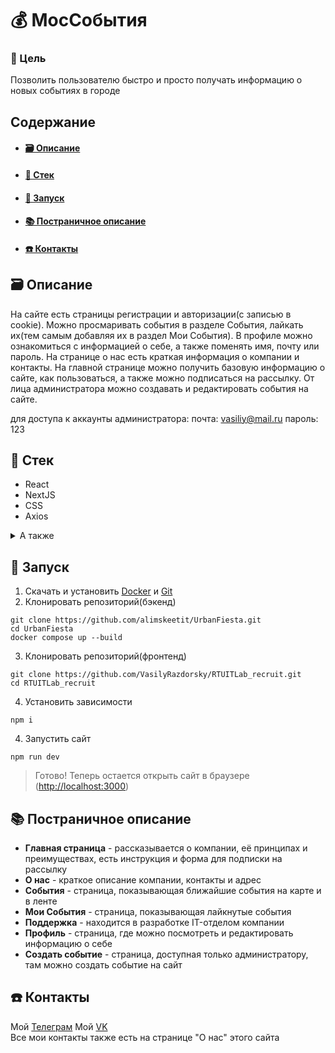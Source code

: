 # 💰 МосСобытия

### 🎯 Цель

Позволить пользователю быстро и просто получать информацию о новых событиях в городе


## Содержание

- #### [🗃️ Описание](#miniDescription)
- #### [🧱 Стек](#stack)
- #### [🚀 Запуск](#launching)
- #### [📚 Постраничное описание](#fullDescription)
- #### [☎️ Контакты](#contacts)

<a name="miniDescription"></a>

## 🗃️ Описание

На сайте есть страницы регистрации и авторизации(с записью в cookie). Можно просмаривать события в разделе События, лайкать их(тем самым добавляя их в раздел Мои События).
В профиле можно ознакомиться с информацией о себе, а также поменять имя, почту или пароль. На странице о нас есть краткая информация о компании и контакты.
На главной странице можно получить базовую информацию о сайте, как пользоваться, а также можно подписаться на рассылку.
От лица администратора можно создавать и редактировать события на сайте.

для доступа к аккаунты администратора:
почта: vasiliy@mail.ru
пароль: 123


<a name="stack"></a>

## 🧱 Стек

- React
- NextJS
- CSS
- Axios

<details>
<summary>А также</summary>
  
   * react-scroll
   * react-yandex-maps
   * eslint
   * prettier
  
</details>

<a name="launching"></a>

## 🚀 Запуск

1. Скачать и установить [Docker](https://www.docker.com/products/docker-desktop/) и [Git](https://git-scm.com/book/en/v2/Getting-Started-Installing-Git)
2. Клонировать репозиторий(бэкенд)

```
git clone https://github.com/alimskeetit/UrbanFiesta.git
cd UrbanFiesta
docker compose up --build
```

3. Клонировать репозиторий(фронтенд)

```
git clone https://github.com/VasilyRazdorsky/RTUITLab_recruit.git
cd RTUITLab_recruit
```

4. Установить зависимости

```
npm i
```

4. Запустить сайт

```
npm run dev
```

> Готово! Теперь остается открыть сайт в браузере ([http://localhost:3000](http://localhost:3000))

<a name="fullDescription"></a>

<h2>📚 Постраничное описание</h2>

- <b>Главная страница</b> - рассказывается о компании, её принципах и преимуществах, есть инструкция и форма для подписки на рассылку
- <b>О нас</b> - краткое описание компании, контакты и адрес
- <b>События</b> - страница, показывающая ближайшие события на карте и в ленте
- <b>Мои События</b> - страница, показывающая лайкнутые события
- <b>Поддержка</b> - находится в разработке IT-отделом компании
- <b>Профиль</b> - страница, где можно посмотреть и редактировать информацию о себе
- <b>Создать событие</b> - страница, доступная только администратору, там можно создать событие на сайт

<a name="contacts"></a>

## ☎️ Контакты

Мой [Телеграм](https://t.me/b_bazil)
Мой [VK](https://vk.com/id187762102)
<br/>
Все мои контакты также есть на странице "О нас" этого сайта

<a name="acknowledgments"></a>